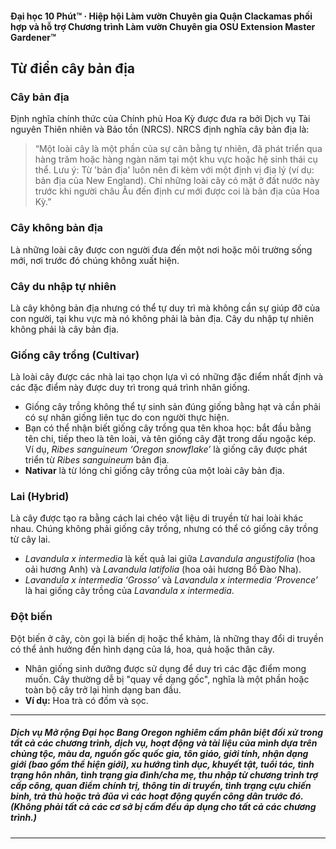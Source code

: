 #### Đại học 10 Phút™ · Hiệp hội Làm vườn Chuyên gia Quận Clackamas phối hợp và hỗ trợ Chương trình Làm vườn Chuyên gia OSU Extension Master Gardener™

## Từ điển cây bản địa

### Cây bản địa

Định nghĩa chính thức của Chính phủ Hoa Kỳ được đưa ra bởi Dịch vụ Tài nguyên Thiên nhiên và Bảo tồn (NRCS). NRCS định nghĩa cây bản địa là:

> “Một loài cây là một phần của sự cân bằng tự nhiên, đã phát triển qua hàng trăm hoặc hàng ngàn năm tại một khu vực hoặc hệ sinh thái cụ thể. Lưu ý: Từ 'bản địa' luôn nên đi kèm với một định vị địa lý (ví dụ: bản địa của New England). Chỉ những loài cây có mặt ở đất nước này trước khi người châu Âu đến định cư mới được coi là bản địa của Hoa Kỳ.”

### Cây không bản địa

Là những loài cây được con người đưa đến một nơi hoặc môi trường sống mới, nơi trước đó chúng không xuất hiện.

### Cây du nhập tự nhiên

Là cây không bản địa nhưng có thể tự duy trì mà không cần sự giúp đỡ của con người, tại khu vực mà nó không phải là bản địa. Cây du nhập tự nhiên không phải là cây bản địa.

### Giống cây trồng (Cultivar)

Là loài cây được các nhà lai tạo chọn lựa vì có những đặc điểm nhất định và các đặc điểm này được duy trì trong quá trình nhân giống.

- Giống cây trồng không thể tự sinh sản đúng giống bằng hạt và cần phải có sự nhân giống liên tục do con người thực hiện.
- Bạn có thể nhận biết giống cây trồng qua tên khoa học: bắt đầu bằng tên chi, tiếp theo là tên loài, và tên giống cây đặt trong dấu ngoặc kép. Ví dụ, *Ribes sanguineum ‘Oregon snowflake’* là giống cây được phát triển từ *Ribes sanguineum* bản địa.
- **Nativar** là từ lóng chỉ giống cây trồng của một loài cây bản địa.

### Lai (Hybrid)

Là cây được tạo ra bằng cách lai chéo vật liệu di truyền từ hai loài khác nhau. Chúng không phải giống cây trồng, nhưng có thể có giống cây trồng từ cây lai.

- *Lavandula x intermedia* là kết quả lai giữa *Lavandula angustifolia* (hoa oải hương Anh) và *Lavandula latifolia* (hoa oải hương Bồ Đào Nha).
- *Lavandula x intermedia ‘Grosso’* và *Lavandula x intermedia ‘Provence’* là hai giống cây trồng của *Lavandula x intermedia*.

### Đột biến

Đột biến ở cây, còn gọi là biến dị hoặc thể khảm, là những thay đổi di truyền có thể ảnh hưởng đến hình dạng của lá, hoa, quả hoặc thân cây.

- Nhân giống sinh dưỡng được sử dụng để duy trì các đặc điểm mong muốn. Cây thường dễ bị "quay về dạng gốc", nghĩa là một phần hoặc toàn bộ cây trở lại hình dạng ban đầu.
- **Ví dụ:** Hoa trà có đốm và sọc.

---

##### Dịch vụ Mở rộng Đại học Bang Oregon nghiêm cấm phân biệt đối xử trong tất cả các chương trình, dịch vụ, hoạt động và tài liệu của mình dựa trên chủng tộc, màu da, nguồn gốc quốc gia, tôn giáo, giới tính, nhận dạng giới (bao gồm thể hiện giới), xu hướng tình dục, khuyết tật, tuổi tác, tình trạng hôn nhân, tình trạng gia đình/cha mẹ, thu nhập từ chương trình trợ cấp công, quan điểm chính trị, thông tin di truyền, tình trạng cựu chiến binh, trả thù hoặc trả đũa vì các hoạt động quyền công dân trước đó. (Không phải tất cả các cơ sở bị cấm đều áp dụng cho tất cả các chương trình.)
---
